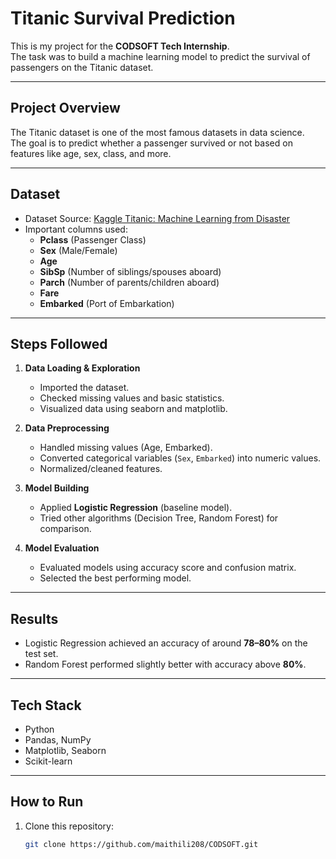# Titanic Survival Prediction 

This is my project for the **CODSOFT Tech Internship**.  
The task was to build a machine learning model to predict the survival of passengers on the Titanic dataset.

---

##  Project Overview
The Titanic dataset is one of the most famous datasets in data science.  
The goal is to predict whether a passenger survived or not based on features like age, sex, class, and more.

---

##  Dataset
- Dataset Source: [Kaggle Titanic: Machine Learning from Disaster](https://www.kaggle.com/c/titanic/data)  
- Important columns used:
  - **Pclass** (Passenger Class)  
  - **Sex** (Male/Female)  
  - **Age**  
  - **SibSp** (Number of siblings/spouses aboard)  
  - **Parch** (Number of parents/children aboard)  
  - **Fare**  
  - **Embarked** (Port of Embarkation)

---

##  Steps Followed
1. **Data Loading & Exploration**
   - Imported the dataset.
   - Checked missing values and basic statistics.
   - Visualized data using seaborn and matplotlib.

2. **Data Preprocessing**
   - Handled missing values (Age, Embarked).
   - Converted categorical variables (`Sex`, `Embarked`) into numeric values.
   - Normalized/cleaned features.

3. **Model Building**
   - Applied **Logistic Regression** (baseline model).
   - Tried other algorithms (Decision Tree, Random Forest) for comparison.

4. **Model Evaluation**
   - Evaluated models using accuracy score and confusion matrix.
   - Selected the best performing model.

---

##  Results
- Logistic Regression achieved an accuracy of around **78–80%** on the test set.  
- Random Forest performed slightly better with accuracy above **80%**.  

---

##  Tech Stack
- Python  
- Pandas, NumPy  
- Matplotlib, Seaborn  
- Scikit-learn  

---

##  How to Run
1. Clone this repository:
   ```bash
   git clone https://github.com/maithili208/CODSOFT.git

